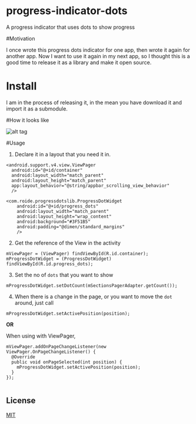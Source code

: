 # progress-indicator-dots
A progress indicator that uses dots to show progress

#Motivation

I once wrote this progress dots indicator for one app, then wrote it again for another app. Now I want to use it again in my next app, so I thought this is a good time to release it as a library and make it open source. 

# Install
I am in the process of releasing it, in the mean you have download it and import it as a submodule.

#How it looks like

![alt tag](https://cloud.githubusercontent.com/assets/233539/16936627/1ede4b60-4d36-11e6-976c-d3c707c86c50.gif)

#Usage
1. Declare it in a layout that you need it in. 
  ```
  <android.support.v4.view.ViewPager
    android:id="@+id/container"
    android:layout_width="match_parent"
    android:layout_height="match_parent"
    app:layout_behavior="@string/appbar_scrolling_view_behavior"
    />
    
  <com.roide.progressdotslib.ProgressDotWidget
      android:id="@+id/progress_dots"
      android:layout_width="match_parent"
      android:layout_height="wrap_content"
      android:background="#3F51B5"
      android:padding="@dimen/standard_margins"
      />
  ```

2. Get the reference of the View in the activity
  ```
  mViewPager = (ViewPager) findViewById(R.id.container);
  mProgressDotWidget = (ProgressDotWidget) findViewById(R.id.progress_dots);
  ```

3. Set the no of `dots` that you want to show
  ```
  mProgressDotWidget.setDotCount(mSectionsPagerAdapter.getCount());
  ```
  
4. When there is a change in the page, or you want to move the `dot` around, just call  
  ```
  mProgressDotWidget.setActivePosition(position);
  ```
  **OR**
  
  When using with ViewPager, 
  ```
  mViewPager.addOnPageChangeListener(new ViewPager.OnPageChangeListener() {
    @Override
    public void onPageSelected(int position) {
      mProgressDotWidget.setActivePosition(position);
    }
  });
        
  ```

## License

[MIT](LICENSE)
